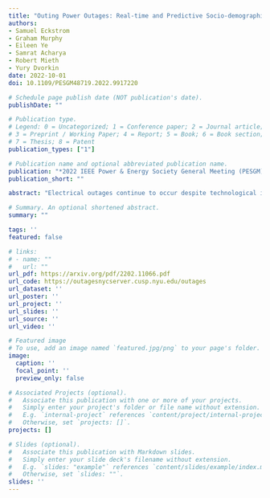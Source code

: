 ```yaml
---
title: "Outing Power Outages: Real-time and Predictive Socio-demographic Analytics for New York City"
authors:
- Samuel Eckstrom
- Graham Murphy
- Eileen Ye
- Samrat Acharya
- Robert Mieth
- Yury Dvorkin
date: 2022-10-01
doi: 10.1109/PESGM48719.2022.9917220

# Schedule page publish date (NOT publication's date).
publishDate: ""

# Publication type.
# Legend: 0 = Uncategorized; 1 = Conference paper; 2 = Journal article;
# 3 = Preprint / Working Paper; 4 = Report; 5 = Book; 6 = Book section;
# 7 = Thesis; 8 = Patent
publication_types: ["1"]

# Publication name and optional abbreviated publication name.
publication: "*2022 IEEE Power & Energy Society General Meeting (PESGM)*"
publication_short: ""

abstract: "Electrical outages continue to occur despite technological innovations and improvements to electric power distribution infrastructure. In this paper, we describe a tool that was designed to acquire and collect data on electric power outages in New York City since July 2020. The electrical outages are then displayed on a front-end application, which is publicly available. We use the collected outage data to analyze these outages and their socio-economic impacts on electricity vulnerable population groups. We determined that there was a slightly negative linear relationship between income and number of outages. Finally, a Markov Influence Graph was created to better understand the spatial and temporal relationships between outages."

# Summary. An optional shortened abstract.
summary: ""

tags: ''
featured: false

# links:
# - name: ""
#   url: ""
url_pdf: https://arxiv.org/pdf/2202.11066.pdf
url_code: https://outagesnycserver.cusp.nyu.edu/outages
url_dataset: ''
url_poster: ''
url_project: ''
url_slides: ''
url_source: ''
url_video: ''

# Featured image
# To use, add an image named `featured.jpg/png` to your page's folder. 
image:
  caption: ''
  focal_point: ''
  preview_only: false

# Associated Projects (optional).
#   Associate this publication with one or more of your projects.
#   Simply enter your project's folder or file name without extension.
#   E.g. `internal-project` references `content/project/internal-project/index.md`.
#   Otherwise, set `projects: []`.
projects: []

# Slides (optional).
#   Associate this publication with Markdown slides.
#   Simply enter your slide deck's filename without extension.
#   E.g. `slides: "example"` references `content/slides/example/index.md`.
#   Otherwise, set `slides: ""`.
slides: ''
---
```

